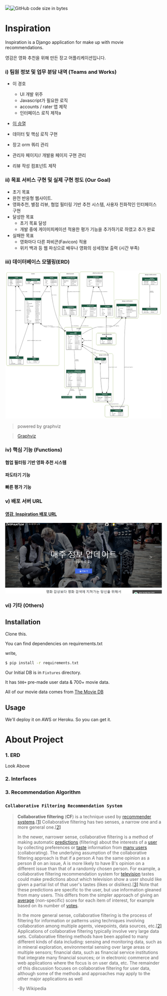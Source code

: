 [![](https://data.jsdelivr.com/v1/package/npm/jwt-decode/badge)](https://www.jsdelivr.com/package/npm/jwt-decode)![GitHub code size in bytes](https://img.shields.io/github/languages/code-size/dodonmountain/Inspiration)

# Inspiration

Inspiration is a Django application for make up with movie recommendations.

영감은 영화 추천을 위해 만든 장고 어플리케이션입니다.

### ⅰ) 팀원 정보 및 업무 분담 내역 (Teams and Works)

* 이 경호

  * UI 개발 위주
  * Javascript가 필요한 로직
  * accounts / rater 앱 제작
  * 인터페이스 로직 제작a

  

*  [이 승열](https://github.com/Ssong10)
  * 데이터 및 핵심 로직 구현
  * 장고 orm 쿼리 관리 
  * 관리자 페이지// 개발용 페이지 구현 관리
  * 리뷰 작성 컴포넌트 제작



### ⅱ) 목표 서비스 구현 및 실제 구현 정도 (Our Goal)

*  초기 목표
  * 완전 반응형 웹사이트.
  * 영화추천, 별점 리뷰, 협업 필터링 기반 추천 시스템, 사용자 친화적인 인터페이스 구현
* 달성한 목표
  * 초기 목표 달성
  * 개발 중에 게이미피케이션 적용한 평가 기능을 추가하기로 하였고 추가 완료
* 실패한 목표
  * 영화마다 다른 파비콘(Favicon) 적용 
  * 위키 백과 등 웹 파싱으로 배우나 영화의 상세정보 출력 (시간 부족)

### ⅲ) 데이터베이스 모델링(ERD)

![](graphviz.png)

> powered by graphviz 

> [Graphviz]( https://www.graphviz.org/ )



### ⅳ) 핵심 기능 (Functions)

#### 협업 필터링 기반 영화 추천 시스템



#### 파도타기 기능



#### 빠른 평가 기능





### ⅴ) 배포 서버 URL 

#### [영감, Inspiration 배포 URL](http://15.165.19.28/ )



![image-20191128175259023](welcome.png)




### ⅵ) 기타 (Others)





## Installation

Clone this.

You can find dependencies on requirements.txt

write, 

```bash
$ pip install -r requirements.txt
```



Our Initial DB is in `Fixtures` directory.

It has `500+` pre-made user data & 700+ movie data.

All of our movie data comes from [The Movie DB](https://www.themoviedb.org/)



## Usage

We'll deploy it on AWS or Heroku. So you can get it.



# About Project

### 1. ERD

Look Above



### 2. Interfaces



### 3. Recommendation Algorithm

### `Collaborative Filtering Recommendation System`

> **Collaborative filtering** (**CF**) is a technique used by [recommender systems](https://en.wikipedia.org/wiki/Recommender_system).[[1\]](https://en.wikipedia.org/wiki/Collaborative_filtering#cite_note-handbook-1) Collaborative filtering has two senses, a narrow one and a more general one.[[2\]](https://en.wikipedia.org/wiki/Collaborative_filtering#cite_note-recommender-2)
>
> In the newer, narrower sense, collaborative filtering is a method of making automatic [predictions](https://en.wikipedia.org/wiki/Prediction) (filtering) about the interests of a [user](https://en.wikipedia.org/wiki/End_user) by collecting preferences or [taste](https://en.wikipedia.org/wiki/Taste_(sociology)) information from [many users](https://en.wikipedia.org/wiki/Crowdsourcing) (collaborating). The underlying assumption of the collaborative filtering approach is that if a person *A* has the same opinion as a person *B* on an issue, A is more likely to have B's opinion on a different issue than that of a randomly chosen person. For example, a collaborative filtering recommendation system for [television](https://en.wikipedia.org/wiki/Television) tastes could make predictions about which television show a user should like given a partial list of that user's tastes (likes or dislikes).[[3\]](https://en.wikipedia.org/wiki/Collaborative_filtering#cite_note-3) Note that these predictions are specific to the user, but use information gleaned from many users. This differs from the simpler approach of giving an [average](https://en.wikipedia.org/wiki/Average) (non-specific) score for each item of interest, for example based on its number of [votes](https://en.wikipedia.org/wiki/Vote).
>
> In the more general sense, collaborative filtering is the process of filtering for information or patterns using techniques involving collaboration among multiple agents, viewpoints, data sources, etc.[[2\]](https://en.wikipedia.org/wiki/Collaborative_filtering#cite_note-recommender-2) Applications of collaborative filtering typically involve very large data sets. Collaborative filtering methods have been applied to many different kinds of data including: sensing and monitoring data, such as in mineral exploration, environmental sensing over large areas or multiple sensors; financial data, such as financial service institutions that integrate many financial sources; or in electronic commerce and web applications where the focus is on user data, etc. The remainder of this discussion focuses on collaborative filtering for user data, although some of the methods and approaches may apply to the other major applications as well
>
> -By Wikipedia





